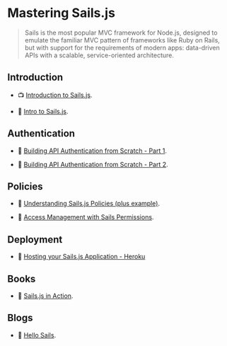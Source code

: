 # Mastering Sails.js

> Sails is the most popular MVC framework for Node.js, designed to emulate the familiar MVC pattern of frameworks like Ruby on Rails, but with support for the requirements of modern apps: data-driven APIs with a scalable, service-oriented architecture.

## Introduction

- 📺 [Introduction to Sails.js](https://youtu.be/ZfPJEOwBP68).

- 📖 [Intro to Sails.js](https://hellosails.com/intro-to-sails-js/).

## Authentication

- 📖 [Building API Authentication from Scratch - Part 1](https://hellosails.com/building-api-authentication-from-scratch-part-1/).

- 📖 [Building API Authentication from Scratch - Part 2](https://hellosails.com/building-api-authentication-from-scratch-part-2/).

## Policies

- 📖 [Understanding Sails.js Policies (plus example)](https://hellosails.com/understanding-sails-js-policies-plus-example-2/).

- 📖 [Access Management with Sails Permissions](https://hellosails.com/sails-permissions/).

## Deployment

- 📖 [Hosting your Sails.js Application - Heroku](https://hellosails.com/hosting-your-sails-js-application-heroku/)

## Books

- 📖 [Sails.js in Action](https://www.amazon.com/Sails-js-Action-Mike-McNeil/dp/1617292613).

## Blogs

- 📖 [Hello Sails](https://hellosails.com/).
